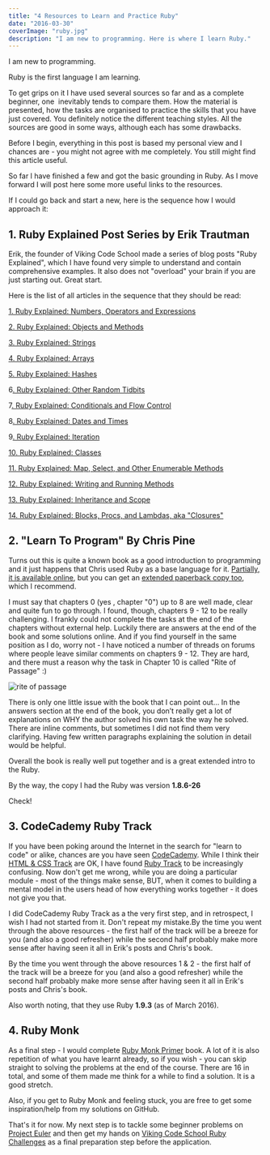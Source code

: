 ```yaml
---
title: "4 Resources to Learn and Practice Ruby"
date: "2016-03-30"
coverImage: "ruby.jpg"
description: "I am new to programming. Here is where I learn Ruby."
---
```


I am new to programming.

Ruby is the first language I am learning.

To get grips on it I have used several sources so far and as a complete beginner, one  inevitably tends to compare them. How the material is presented, how the tasks are organised to practice the skills that you have just covered. You definitely notice the different teaching styles. All the sources are good in some ways, although each has some drawbacks.

Before I begin, everything in this post is based my personal view and I chances are - you might not agree with me completely. You still might find this article useful.

So far I have finished a few and got the basic grounding in Ruby. As I move forward I will post here some more useful links to the resources.

If I could go back and start a new, here is the sequence how I would approach it:

## 1. Ruby Explained Post Series by Erik Trautman

Erik, the founder of Viking Code School made a series of blog posts "Ruby Explained", which I have found very simple to understand and contain comprehensive examples. It also does not "overload" your brain if you are just starting out. Great start.

Here is the list of all articles in the sequence that they should be read:

[1. Ruby Explained: Numbers, Operators and Expressions](http://www.eriktrautman.com/posts/ruby-explained-numbers-operators-and-expressions)

[2. Ruby Explained: Objects and Methods](http://www.eriktrautman.com/posts/ruby-explained-objects-and-methods)

[3. Ruby Explained: Strings](http://www.eriktrautman.com/posts/ruby-explained-strings)

[4. Ruby Explained: Arrays](http://www.eriktrautman.com/posts/ruby-explained-arrays)

[5. Ruby Explained: Hashes](http://www.eriktrautman.com/posts/ruby-explained-hashes)

6[. Ruby Explained: Other Random Tidbits](http://www.eriktrautman.com/posts/ruby-explained-other-random-tidbits)

7[. Ruby Explained: Conditionals and Flow Control](http://www.eriktrautman.com/posts/ruby-explained-conditionals-and-flow-control)

8[. Ruby Explained: Dates and Times](http://www.eriktrautman.com/posts/ruby-explained-dates-and-times)

9[. Ruby Explained: Iteration](http://www.eriktrautman.com/posts/ruby-explained-iteration)

[10. Ruby Explained: Classes](http://www.eriktrautman.com/posts/ruby-explained-classes)

[11. Ruby Explained: Map, Select, and Other Enumerable Methods](http://www.eriktrautman.com/posts/ruby-explained-map-select-and-other-enumerable-methods)

[12. Ruby Explained: Writing and Running Methods](http://www.eriktrautman.com/posts/ruby-explained-writing-and-running-methods)

[13. Ruby Explained: Inheritance and Scope](http://www.eriktrautman.com/posts/ruby-explained-inheritance-and-scope)

[14. Ruby Explained: Blocks, Procs, and Lambdas, aka "Closures"](http://www.eriktrautman.com/posts/ruby-explained-blocks-procs-and-lambdas-aka-closures)

## 2. "Learn To Program" By Chris Pine

Turns out this is quite a known book as a good introduction to programming and it just happens that Chris used Ruby as a base language for it. [Partially, it is available online](https://pine.fm/LearnToProgram/), but you can get an [extended paperback copy too](http://www.amazon.co.uk/Learn-Program-Using-Ruby-Facets/dp/1934356360/ref=sr_1_1?ie=UTF8&qid=1459360253&sr=8-1&keywords=learn+to+program), which I recommend.

I must say that chapters 0 (yes , chapter "0") up to 8 are well made, clear and quite fun to go through. I found, though, chapters 9 - 12 to be really challenging. I frankly could not complete the tasks at the end of the chapters without external help. Luckily there are answers at the end of the book and some solutions online. And if you find yourself in the same position as I do, worry not - I have noticed a number of threads on forums where people leave similar comments on chapters 9 - 12. They are hard, and there must a reason why the task in Chapter 10 is called "Rite of Passage" :)

![rite of passage](/images/rite-of-passage.jpg)

There is only one little issue with the book that I can point out… In the answers section at the end of the book, you don’t really get a lot of explanations on WHY the author solved his own task the way he solved. There are inline comments, but sometimes I did not find them very clarifying. Having few written paragraphs explaining the solution in detail would be helpful.

Overall the book is really well put together and is a great extended intro to the Ruby.

By the way, the copy I had the Ruby was version **1.8.6-26**

Check!

## 3. CodeCademy Ruby Track

If you have been poking around the Internet in the search for "learn to code" or alike, chances are you have seen [CodeCademy](https://www.codecademy.com/). While I think their [HTML & CSS Track](https://www.codecademy.com/learn/web) are OK, I have found [Ruby Track](https://www.codecademy.com/learn/ruby) to be increasingly confusing. Now don't get me wrong, while you are doing a particular module - most of the things make sense, BUT, when it comes to building a mental model in the users head of how everything works together - it does not give you that.

I did CodeCademy Ruby Track as a the very first step, and in retrospect, I wish I had not started from it. Don't repeat my mistake.By the time you went through the above resources - the first half of the track will be a breeze for you (and also a good refresher) while the second half probably make more sense after having seen it all in Erik's posts and Chris's book.

By the time you went through the above resources 1 & 2 - the first half of the track will be a breeze for you (and also a good refresher) while the second half probably make more sense after having seen it all in Erik's posts and Chris's book.

Also worth noting, that they use Ruby **1.9.3** (as of March 2016).

## 4. Ruby Monk

As a final step - I would complete [Ruby Monk Primer](https://rubymonk.com/learning/books/1-ruby-primer) book. A lot of it is also repetition of what you have learnt already, so if you wish - you can skip straight to solving the problems at the end of the course. There are 16 in total, and some of them made me think for a while to find a solution. It is a good stretch.

Also, if you get to Ruby Monk and feeling stuck, you are free to get some inspiration/help from my solutions on GitHub.

That's it for now. My next step is to tackle some beginner problems on [Project Euler](https://projecteuler.net/) and then get my hands on [Viking Code School Ruby Challenges](http://www.vikingcodeschool.com/web-markup-and-coding/level-up-your-ruby-judo) as a final preparation step before the application.
